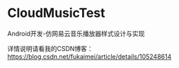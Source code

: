 # CloudMusicTest

Android开发-仿网易云音乐播放器样式设计与实现

详情说明请看我的CSDN博客： https://blog.csdn.net/fukaimei/article/details/105248614
